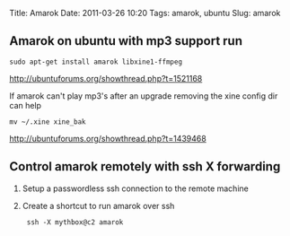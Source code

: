 Title: Amarok
Date: 2011-03-26 10:20
Tags: amarok, ubuntu
Slug: amarok

## Amarok on ubuntu with mp3 support run
    
    sudo apt-get install amarok libxine1-ffmpeg

<http://ubuntuforums.org/showthread.php?t=1521168>

If amarok can't play mp3's after an upgrade removing the xine config dir can help

    mv ~/.xine xine_bak

<http://ubuntuforums.org/showthread.php?t=1439468>

## Control amarok remotely with ssh X forwarding

1. Setup a passwordless ssh connection to the remote machine
2. Create a shortcut to run amarok over ssh

        ssh -X mythbox@c2 amarok